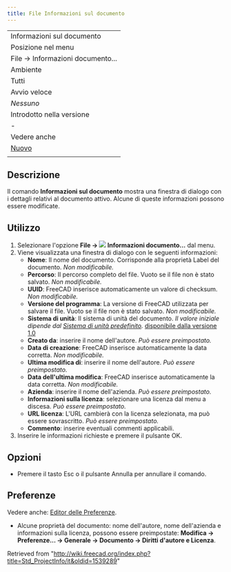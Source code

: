```yaml
---
title: File Informazioni sul documento
---
```

|  |
| --- |
| Informazioni sul documento |
| Posizione nel menu |
| File → Informazioni documento... |
| Ambiente |
| Tutti |
| Avvio veloce |
| *Nessuno* |
| Introdotto nella versione |
| - |
| Vedere anche |
| [Nuovo](/Std_New/it "Std New/it") |
|  |

## Descrizione

Il comando **Informazioni sul documento** mostra una finestra di dialogo con i dettagli relativi al documento attivo. Alcune di queste informazioni possono essere modificate.

## Utilizzo

1. Selezionare l'opzione **File → ![](/images/Std_ProjectInfo.svg) Informazioni documento...** dal menu.
2. Viene visualizzata una finestra di dialogo con le seguenti informazioni:
   * **Nome**: Il nome del documento. Corrisponde alla proprietà Label del documento. *Non modificabile.*
   * **Percorso**: Il percorso completo del file. Vuoto se il file non è stato salvato. *Non modificabile.*
   * **UUID**: FreeCAD inserisce automaticamente un valore di checksum. *Non modificabile.*
   * **Versione del programma**: La versione di FreeCAD utilizzata per salvare il file. Vuoto se il file non è stato salvato. *Non modificabile.*
   * **Sistema di unità**: Il sistema di unità del documento. *Il valore iniziale dipende dal [Sistema di unità predefinito](/Preferences_Editor/it#Generale_2 "Preferences Editor/it").* [disponibile dalla versione 1.0](/Release_notes_1.0/it "Release notes 1.0/it")
   * **Creato da**: inserire il nome dell'autore. *Può essere preimpostato.*
   * **Data di creazione**: FreeCAD inserisce automaticamente la data corretta. *Non modificabile.*
   * **Ultima modifica di**: inserire il nome dell'autore. *Può essere preimpostato.*
   * **Data dell'ultima modifica**: FreeCAD inserisce automaticamente la data corretta. *Non modificabile.*
   * **Azienda**: inserire il nome dell'azienda. *Può essere preimpostato.*
   * **Informazioni sulla licenza**: selezionare una licenza dal menu a discesa. *Può essere preimpostato.*
   * **URL licenza**: L'URL cambierà con la licenza selezionata, ma può essere sovrascritto. *Può essere preimpostato.*
   * **Commento**: inserire eventuali commenti applicabili.
3. Inserire le informazioni richieste e premere il pulsante OK.

## Opzioni

* Premere il tasto Esc o il pulsante Annulla per annullare il comando.

## Preferenze

Vedere anche: [Editor delle Preferenze](/Preferences_Editor/it "Preferences Editor/it").

* Alcune proprietà del documento: nome dell'autore, nome dell'azienda e informazioni sulla licenza, possono essere preimpostate: **Modifica → Preferenze... → Generale → Documento → Diritti d'autore e Licenza**.

Retrieved from "<http://wiki.freecad.org/index.php?title=Std_ProjectInfo/it&oldid=1539289>"